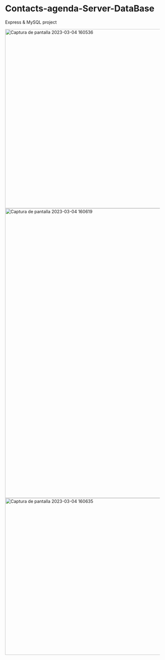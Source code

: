 # Contacts-agenda-Server-DataBase
Express &amp; MySQL project

<img width="584" alt="Captura de pantalla 2023-03-04 160536" src="https://user-images.githubusercontent.com/102038261/222914382-8dcb4936-ddae-47d2-9ebe-8d22d35fd08f.png">

<img width="944" alt="Captura de pantalla 2023-03-04 160619" src="https://user-images.githubusercontent.com/102038261/222914384-dfe3ef84-5a20-442c-867b-cd7231b8133c.png">

<img width="511" alt="Captura de pantalla 2023-03-04 160635" src="https://user-images.githubusercontent.com/102038261/222914387-1ce185d2-edac-4b12-8c95-d844a60ce693.png">

